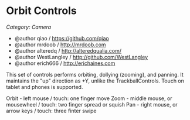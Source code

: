 Orbit Controls
==============

*Category: Camera*


 * @author qiao / https://github.com/qiao
 * @author mrdoob / http://mrdoob.com
 * @author alteredq / http://alteredqualia.com/
 * @author WestLangley / http://github.com/WestLangley
 * @author erich666 / http://erichaines.com


This set of controls performs orbiting, dollying (zooming), and panning. It maintains the "up" direction as +Y, unlike the TrackballControls. Touch on tablet and phones is supported.

Orbit - left mouse / touch: one finger move
Zoom - middle mouse, or mousewheel / touch: two finger spread or squish
Pan - right mouse, or arrow keys / touch: three finter swipe
